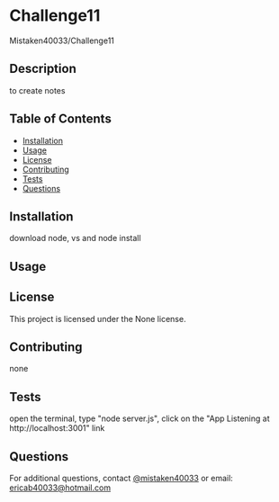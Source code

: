 # Challenge11
Mistaken40033/Challenge11

## Description
to create notes

## Table of Contents
- [Installation](#installation)
- [Usage](#usage)
- [License](#license)
- [Contributing](#contributing)
- [Tests](#tests)
- [Questions](#questions)

## Installation
download node, vs and node install

## Usage


## License
This project is licensed under the None license.

## Contributing
none

## Tests
open the terminal, type "node server.js", click on the "App Listening at http://localhost:3001" link

## Questions
For additional questions, contact [@mistaken40033](https://github.com/mistaken40033) or email: ericab40033@hotmail.com
    
